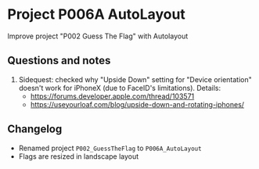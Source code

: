 #  Project P006A AutoLayout

Improve project "P002 Guess The Flag" with Autolayout

## Questions and notes

1. Sidequest: checked why "Upside Down" setting for "Device orientation" doesn't work for iPhoneX (due to FaceID's limitations).
    Details: 
    * https://forums.developer.apple.com/thread/103571
    * https://useyourloaf.com/blog/upside-down-and-rotating-iphones/

## Changelog

* Renamed project `P002_GuessTheFlag` to `P006A_AutoLayout`
* Flags are resized in landscape layout





